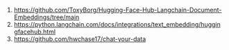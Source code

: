 
1. https://github.com/ToxyBorg/Hugging-Face-Hub-Langchain-Document-Embeddings/tree/main
2. https://python.langchain.com/docs/integrations/text_embedding/huggingfacehub.html
3. https://github.com/hwchase17/chat-your-data
